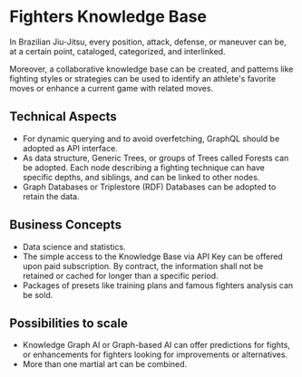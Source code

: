 # Fighters Knowledge Base

In Brazilian Jiu-Jitsu, every position, attack, defense, or maneuver can be, at a certain point, cataloged, categorized, and interlinked.

Moreover, a collaborative knowledge base can be created, and patterns like fighting styles or strategies can be used to identify an athlete's favorite moves or enhance a current game with related moves.

## Technical Aspects
- For dynamic querying and to avoid overfetching, GraphQL should be adopted as API interface.
- As data structure, Generic Trees, or groups of Trees called Forests can be adopted. Each node describing a fighting technique can have specific depths, and siblings, and can be linked to other nodes.
- Graph Databases or Triplestore (RDF) Databases can be adopted to retain the data.

## Business Concepts
- Data science and statistics.
- The simple access to the Knowledge Base via API Key can be offered upon paid subscription. By contract, the information shall not be retained or cached for longer than a specific period.
- Packages of presets like training plans and famous fighters analysis can be sold.

## Possibilities to scale
- Knowledge Graph AI or Graph-based AI can offer predictions for fights, or enhancements for fighters looking for improvements or alternatives.
- More than one martial art can be combined.
